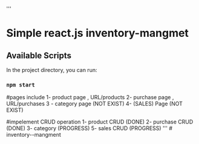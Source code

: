 '''
# Simple react.js inventory-mangmet

## Available Scripts

In the project directory, you can run:

### `npm start`

#pages include
1- product page , URL/products
2- purchase page , URL/purchases
3 - category page (NOT EXIST)
4- (SALES) Page (NOT EXIST)                                              


                                  
#impelement CRUD operation 
1- product CRUD (DONE)
2- purchase CRUD (DONE)
3- category (PROGRESS)
5- sales CRUD (PROGRESS)
'''
#   i n v e n t o r y - - m a n g m e n t 
 
 
